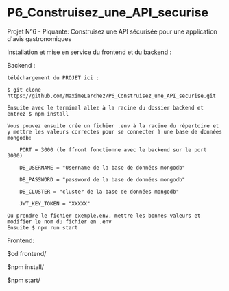 # P6_Construisez_une_API_securise

Projet N°6 - Piquante: Construisez une API sécurisée pour une application d'avis gastronomiques

Installation et mise en service du frontend et du backend :

Backend :

    téléchargement du PROJET ici :

    $ git clone https://github.com/MaximeLarchez/P6_Construisez_une_API_securise.git

    Ensuite avec le terminal allez à la racine du dossier backend et entrez $ npm install

    Vous pouvez ensuite crée un fichier .env à la racine du répertoire et y mettre les valeurs correctes pour se connecter à une base de données mongodb:

        PORT = 3000 (le ffront fonctionne avec le backend sur le port 3000)

        DB_USERNAME = "Username de la base de données mongodb"

        DB_PASSWORD = "password de la base de données mongodb"

        DB_CLUSTER = "cluster de la base de données mongodb"

        JWT_KEY_TOKEN = "XXXXX"

    Ou prendre le fichier exemple.env, mettre les bonnes valeurs et modifier le nom du fichier en .env 
    Ensuite $ npm run start

Frontend:

$cd frontend/

$npm install/

$npm start/

